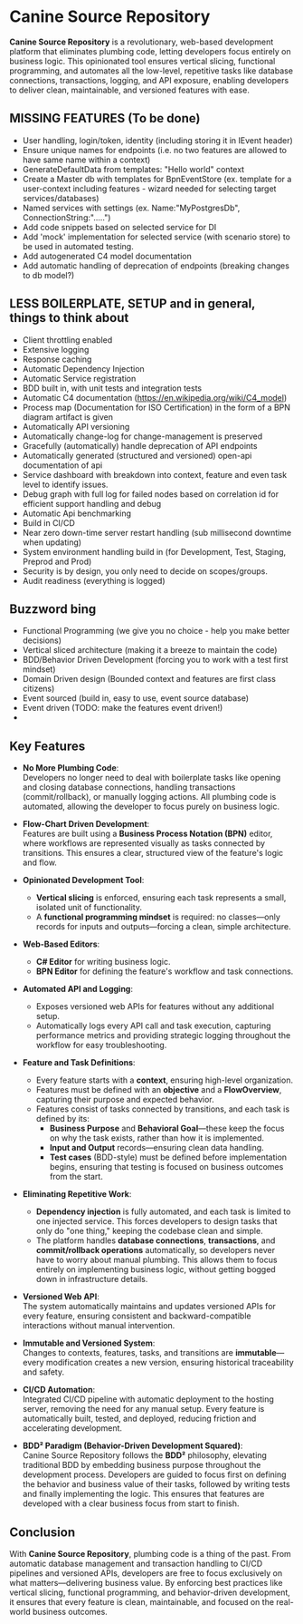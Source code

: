 # Canine Source Repository

**Canine Source Repository** is a revolutionary, web-based development platform that eliminates plumbing code, letting developers focus entirely on business logic. This opinionated tool ensures vertical slicing, functional programming, and automates all the low-level, repetitive tasks like database connections, transactions, logging, and API exposure, enabling developers to deliver clean, maintainable, and versioned features with ease.

## MISSING FEATURES (To be done)
- User handling, login/token, identity (including storing it in IEvent header)
- Ensure unique names for endpoints (i.e. no two features are allowed to have same name within a context)
- GenerateDefaultData from templates: "Hello world" context
- Create a Master db with templates for BpnEventStore (ex. template for a user-context including features - wizard needed for selecting target services/databases)
- Named services with settings (ex. Name:"MyPostgresDb", ConnectionString:".....")
- Add code snippets based on selected service for DI
- Add 'mock' implementation for selected service (with scenario store) to be used in automated testing.
- Add autogenerated C4 model documentation
- Add automatic handling of deprecation of endpoints (breaking changes to db model?)
 
## LESS BOILERPLATE, SETUP and in general, things to think about
- Client throttling enabled
- Extensive logging 
- Response caching
- Automatic Dependency Injection
- Automatic Service registration
- BDD built in, with unit tests and integration tests
- Automatic C4 documentation (https://en.wikipedia.org/wiki/C4_model)
- Process map (Documentation for ISO Certification) in the form of a BPN diagram artifact is given
- Automatically API versioning
- Automatically change-log for change-management is preserved
- Gracefully (automatically) handle deprecation of API endpoints
- Automatically generated (structured and versioned) open-api documentation of api
- Service dashboard with breakdown into context, feature and even task level to identify issues.
- Debug graph with full log for failed nodes based on correlation id for efficient support handling and debug
- Automatic Api benchmarking
- Build in CI/CD 
- Near zero down-time server restart handling (sub millisecond downtime when updating)
- System environment handling build in (for Development, Test, Staging, Preprod and Prod)
- Security is by design, you only need to decide on scopes/groups.
- Audit readiness (everything is logged)

## Buzzword bing
- Functional Programming (we give you no choice - help you make better decisions)
- Vertical sliced architecture (making it a breeze to maintain the code)
- BDD/Behavior Driven Development (forcing you to work with a test first mindset)
- Domain Driven design (Bounded context and features are first class citizens)
- Event sourced (build in, easy to use, event source database)
- Event driven (TODO: make the features event driven!)
- 

## Key Features

- **No More Plumbing Code**:  
  Developers no longer need to deal with boilerplate tasks like opening and closing database connections, handling transactions (commit/rollback), or manually logging actions. All plumbing code is automated, allowing the developer to focus purely on business logic.

- **Flow-Chart Driven Development**:  
  Features are built using a **Business Process Notation (BPN)** editor, where workflows are represented visually as tasks connected by transitions. This ensures a clear, structured view of the feature's logic and flow.

- **Opinionated Development Tool**:  
  - **Vertical slicing** is enforced, ensuring each task represents a small, isolated unit of functionality.
  - A **functional programming mindset** is required: no classes—only records for inputs and outputs—forcing a clean, simple architecture.
  
- **Web-Based Editors**:  
  - **C# Editor** for writing business logic.
  - **BPN Editor** for defining the feature's workflow and task connections.
  
- **Automated API and Logging**:
  - Exposes versioned web APIs for features without any additional setup.
  - Automatically logs every API call and task execution, capturing performance metrics and providing strategic logging throughout the workflow for easy troubleshooting.
  
- **Feature and Task Definitions**:
  - Every feature starts with a **context**, ensuring high-level organization.
  - Features must be defined with an **objective** and a **FlowOverview**, capturing their purpose and expected behavior.
  - Features consist of tasks connected by transitions, and each task is defined by its:
    - **Business Purpose** and **Behavioral Goal**—these keep the focus on why the task exists, rather than how it is implemented.
    - **Input and Output** records—ensuring clean data handling.
    - **Test cases** (BDD-style) must be defined before implementation begins, ensuring that testing is focused on business outcomes from the start.

- **Eliminating Repetitive Work**:
  - **Dependency injection** is fully automated, and each task is limited to one injected service. This forces developers to design tasks that only do "one thing," keeping the codebase clean and simple.
  - The platform handles **database connections**, **transactions**, and **commit/rollback operations** automatically, so developers never have to worry about manual plumbing. This allows them to focus entirely on implementing business logic, without getting bogged down in infrastructure details.

- **Versioned Web API**:  
  The system automatically maintains and updates versioned APIs for every feature, ensuring consistent and backward-compatible interactions without manual intervention.

- **Immutable and Versioned System**:  
  Changes to contexts, features, tasks, and transitions are **immutable**—every modification creates a new version, ensuring historical traceability and safety.

- **CI/CD Automation**:  
  Integrated CI/CD pipeline with automatic deployment to the hosting server, removing the need for any manual setup. Every feature is automatically built, tested, and deployed, reducing friction and accelerating development.

- **BDD² Paradigm (Behavior-Driven Development Squared)**:  
  Canine Source Repository follows the **BDD²** philosophy, elevating traditional BDD by embedding business purpose throughout the development process. Developers are guided to focus first on defining the behavior and business value of their tasks, followed by writing tests and finally implementing the logic. This ensures that features are developed with a clear business focus from start to finish.

## Conclusion

With **Canine Source Repository**, plumbing code is a thing of the past. From automatic database management and transaction handling to CI/CD pipelines and versioned APIs, developers are free to focus exclusively on what matters—delivering business value. By enforcing best practices like vertical slicing, functional programming, and behavior-driven development, it ensures that every feature is clean, maintainable, and focused on the real-world business outcomes.
